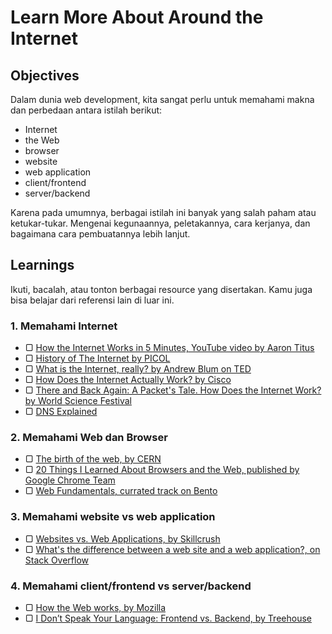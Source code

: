 # Learn More About Around the Internet

## Objectives

Dalam dunia web development, kita sangat perlu untuk memahami makna dan perbedaan antara istilah berikut:

- Internet
- the Web
- browser
- website
- web application
- client/frontend
- server/backend

Karena pada umumnya, berbagai istilah ini banyak yang salah paham atau ketukar-tukar. Mengenai kegunaannya, peletakannya, cara kerjanya, dan bagaimana cara pembuatannya lebih lanjut.

## Learnings

Ikuti, bacalah, atau tonton berbagai resource yang disertakan. Kamu juga bisa belajar dari referensi lain di luar ini.

### 1. Memahami Internet

- ▢ [How the Internet Works in 5 Minutes, YouTube video by Aaron Titus](https://www.youtube.com/watch?v=7_LPdttKXPc)
- ▢ [History of The Internet by PICOL](https://www.youtube.com/watch?v=9hIQjrMHTv4)
- ▢ [What is the Internet, really? by Andrew Blum on TED](https://www.youtube.com/watch?v=XE_FPEFpHt4)
- ▢ [How Does the Internet Actually Work? by Cisco](https://www.youtube.com/watch?v=ZonvMhT5c_Q)
- ▢ [There and Back Again: A Packet's Tale. How Does the Internet Work? by World Science Festival](https://www.youtube.com/watch?v=ewrBalT_eBM)
- ▢ [DNS Explained](https://www.youtube.com/watch?v=72snZctFFtA)

### 2. Memahami Web dan Browser

- ▢ [The birth of the web, by CERN](http://home.cern/topics/birth-web)
- ▢ [20 Things I Learned About Browsers and the Web, published by Google Chrome Team](http://20thingsilearned.com)
- ▢ [Web Fundamentals, currated track on Bento](https://bento.io/tracks/web-fundamentals)

### 3. Memahami website vs web application

- ▢ [Websites vs. Web Applications, by Skillcrush](http://skillcrush.com/2013/03/28/websites-vs-web-applications)
- ▢ [What's the difference between a web site and a web application?, on Stack Overflow](http://stackoverflow.com/questions/8694922/whats-the-difference-between-a-web-site-and-a-web-application)

### 4. Memahami client/frontend vs server/backend

- ▢ [How the Web works, by Mozilla](https://developer.mozilla.org/en-US/Learn/Getting_started_with_the_web/How_the_Web_works)
- ▢ [I Don’t Speak Your Language: Frontend vs. Backend, by Treehouse](http://blog.teamtreehouse.com/i-dont-speak-your-language-frontend-vs-backend)
